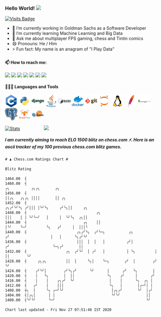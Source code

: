   ### Hello World!  <img src="https://github.com/sciencepal/sciencepal/blob/master/assets/Hi.gif" width="29px">
  [![Visits Badge](https://badges.pufler.dev/visits/sciencepal/sciencepal)](https://badges.pufler.dev/visits/sciencepal/sciencepal)
  
  - 🔭 I’m currently working in Goldman Sachs as a Software Developer
  - 🌱 I’m currently learning Machine Learning and Big Data
  - 💬 Ask me about multiplayer FPS gaming, chess and Tintin comics
  - 😄 Pronouns: He / Him
  - ⚡ Fun fact: My name is an anagram of "I Play Data"
  
  #### 📫 How to reach me:   
  [<img src="https://upload.wikimedia.org/wikipedia/commons/8/83/Steam_icon_logo.svg" width="3.5%"/>](https://steamcommunity.com/id/mongocds/)
  [<img src="https://github.com/sciencepal/sciencepal/blob/master/assets/discord-round.svg" width="3.5%"/>](https://discord.gg/MnUUbHe)
  [<img src="https://img.icons8.com/color/48/000000/twitter.png" width="3.5%"/>](https://twitter.com/sciencepal)
  [<img src="https://img.icons8.com/color/48/000000/linkedin.png" width="3.5%"/>](https://www.linkedin.com/in/adityapal1/)
  [<img src="https://img.icons8.com/fluent/48/000000/facebook-new.png" width="3.5%"/>](https://www.facebook.com/sciencepal/)
  [<img src="https://img.icons8.com/fluent/48/000000/instagram-new.png" width="3.5%"/>](https://www.instagram.com/aditya_sciencepal/)
  <a href="mailto:aditya.pal.science@gmail.com"> <img src="https://img.icons8.com/fluent/48/000000/gmail.png" width="3.5%"/> </a>
  
  #### 👨🏻‍💻 Languages and Tools <br />
  <code><img height="40" src="https://raw.githubusercontent.com/github/explore/80688e429a7d4ef2fca1e82350fe8e3517d3494d/topics/cpp/cpp.png"></code>
  <code><img height="40" src="https://raw.githubusercontent.com/github/explore/80688e429a7d4ef2fca1e82350fe8e3517d3494d/topics/python/python.png"></code>
  <code><img height="40" src="https://raw.githubusercontent.com/github/explore/80688e429a7d4ef2fca1e82350fe8e3517d3494d/topics/django/django.png"></code>
  <code><img height="40" src="https://raw.githubusercontent.com/github/explore/80688e429a7d4ef2fca1e82350fe8e3517d3494d/topics/java/java.png"></code>
  <code><img height="40" src="https://raw.githubusercontent.com/github/explore/80688e429a7d4ef2fca1e82350fe8e3517d3494d/topics/bash/bash.png"></code>
  <code><img height="40" src="https://raw.githubusercontent.com/github/explore/80688e429a7d4ef2fca1e82350fe8e3517d3494d/topics/docker/docker.png"></code>
  <code><img height="40" src="https://raw.githubusercontent.com/github/explore/80688e429a7d4ef2fca1e82350fe8e3517d3494d/topics/git/git.png"></code>
  <code><img height="40" src="https://raw.githubusercontent.com/github/explore/80688e429a7d4ef2fca1e82350fe8e3517d3494d/topics/jupyter-notebook/jupyter-notebook.png"></code>
  <code><img height="40" src="https://raw.githubusercontent.com/github/explore/80688e429a7d4ef2fca1e82350fe8e3517d3494d/topics/linux/linux.png"></code>
  <code><img height="40" src="https://raw.githubusercontent.com/github/explore/80688e429a7d4ef2fca1e82350fe8e3517d3494d/topics/maven/maven.png"></code>
  <code><img height="40" src="https://raw.githubusercontent.com/github/explore/80688e429a7d4ef2fca1e82350fe8e3517d3494d/topics/mongodb/mongodb.png"></code>
  <code><img height="40" src="https://raw.githubusercontent.com/github/explore/80688e429a7d4ef2fca1e82350fe8e3517d3494d/topics/postgresql/postgresql.png"></code>
  <code><img height="40" src="https://raw.githubusercontent.com/github/explore/80688e429a7d4ef2fca1e82350fe8e3517d3494d/topics/tensorflow/tensorflow.png"></code>
  <code><img height="40" src="https://raw.githubusercontent.com/github/explore/80688e429a7d4ef2fca1e82350fe8e3517d3494d/topics/scikit-learn/scikit-learn.png"></code>
  
  [![Stats](https://github-readme-stats.vercel.app/api?username=sciencepal&show_icons=true&theme=radical)](https://github-readme-stats.vercel.app/api?username=sciencepal&show_icons=true&theme=radical)&nbsp; &nbsp; &nbsp; &nbsp; &nbsp; &nbsp; &nbsp; &nbsp; &nbsp; &nbsp; <img src="https://github.com/sciencepal/sciencepal/blob/master/assets/saved.gif" width="195">
  
  ##### I am currently aiming to reach ELO 1500 blitz on chess.com ⚡. Here is an ascii tracker of my 100 previous chess.com blitz games.

  ```
  # ♟︎ Chess.com Ratings Chart #
  
  Blitz Rating

 1464.00  ┤
 1460.00  ┤                                                                ╭╮          ╭╮╭╮       ╭╮
 1456.00  ┤                                                                ││╭╮   ╭╮╭╮ ││││       ││ ╭╮
 1452.00  ┤                                                             ╭╮╭╯╰╯╰╮ ╭╯│││ │╰╯╰╮     ╭╯╰╮││     ╭╮
 1448.00  ┤                                ╭╮                           │││    │ │ ╰╯╰─╯   │     │  ╰╯╰╮  ╭╮││
 1444.00  ┤                          ╭╮    ││                           │╰╯    ╰─╯         ╰╮   ╭╯     │  │││╰
 1440.00  ┤                       ╭╮╭╯╰╮  ╭╯╰─╮           ╭╮           ╭╯                   │   │      ╰╮╭╯╰╯
 1436.00  ┤                       │││  │  │   │          ╭╯│          ╭╯                    ╰─╮╭╯       ││
 1432.00  ┤                  ╭╮  ╭╯╰╯  │ ╭╯   │          │ ╰╮         │                       ││        ╰╯
 1428.00  ┤     ╭╮╭╮         ││  │     ╰╮│    ╰─╮       ╭╯  │        ╭╯                       ╰╯
 1424.00  ┤    ╭╯╰╯│        ╭╯╰╮╭╯      ╰╯      │      ╭╯   ╰╮       │
 1420.00  ┤    │   ╰╮       │  ││               ╰╮    ╭╯     │      ╭╯
 1416.00  ┤    │    │    ╭╮╭╯  ╰╯                │    │      ╰╮  ╭╮ │
 1412.00  ┤   ╭╯    │    │││                     ╰╮   │       │╭─╯│ │
 1408.00  ┼╮  │     ╰╮ ╭─╯╰╯                      │╭╮╭╯       ╰╯  │╭╯
 1404.00  ┤│╭╮│      │ │                          ╰╯╰╯            ││
 1400.00  ┤╰╯╰╯      ╰─╯                                          ╰╯

Chart last updated - Fri Nov 27 07:51:46 IST 2020  
  ```
  
